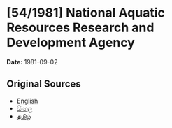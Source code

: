 # [54/1981] National Aquatic Resources Research and Development Agency

**Date:** 1981-09-02

## Original Sources

- [English](https://documents.gov.lk/view/acts/1981/9/54-1981_E.pdf)
- [සිංහල](https://documents.gov.lk/view/acts/1981/9/54-1981_S.pdf)
- [தமிழ்](https://documents.gov.lk/view/acts/1981/9/54-1981_T.pdf)
